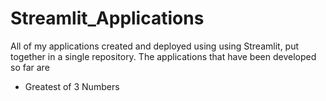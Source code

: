 # Streamlit_Applications
All of my applications created and deployed using using Streamlit, put together in a single repository.
The applications that have been developed so far are
- Greatest of 3 Numbers

